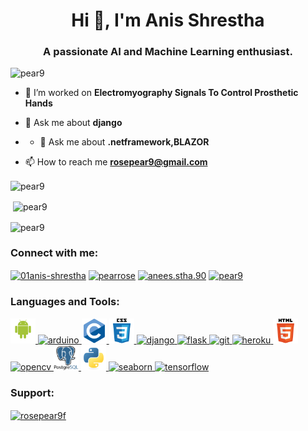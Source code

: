 <h1 align="center">Hi 👋, I'm Anis Shrestha</h1>
<h3 align="center">A passionate AI and Machine Learning enthusiast.</h3>

<p align="left"> <img src="https://komarev.com/ghpvc/?username=pear9&label=Profile%20views&color=0e75b6&style=flat" alt="pear9" /> </p>

- 🔭 I’m worked on **Electromyography Signals To Control Prosthetic Hands**

- 💬 Ask me about **django**
- - 💬 Ask me about **.netframework,BLAZOR**

- 📫 How to reach me **rosepear9@gmail.com**
<p><img align="center" src="https://github-readme-stats.vercel.app/api/top-langs?username=pear9&show_icons=true&locale=en&layout=compact" alt="pear9" /></p>

<p>&nbsp;<img align="center" src="https://github-readme-stats.vercel.app/api?username=pear9&show_icons=true&locale=en" alt="pear9" /></p>

<p><img align="center" src="https://github-readme-streak-stats.herokuapp.com/?user=pear9&" alt="pear9" /></p>
<h3 align="left">Connect with me:</h3>
<p align="left">
<a href="https://linkedin.com/in/01anis-shrestha" target="blank"><img align="center" src="https://raw.githubusercontent.com/rahuldkjain/github-profile-readme-generator/master/src/images/icons/Social/linked-in-alt.svg" alt="01anis-shrestha" height="30" width="40" /></a>
<a href="https://kaggle.com/pearrose" target="blank"><img align="center" src="https://raw.githubusercontent.com/rahuldkjain/github-profile-readme-generator/master/src/images/icons/Social/kaggle.svg" alt="pearrose" height="30" width="40" /></a>
<a href="https://fb.com/anees.stha.90" target="blank"><img align="center" src="https://raw.githubusercontent.com/rahuldkjain/github-profile-readme-generator/master/src/images/icons/Social/facebook.svg" alt="anees.stha.90" height="30" width="40" /></a>
<a href="https://www.leetcode.com/pear9" target="blank"><img align="center" src="https://raw.githubusercontent.com/rahuldkjain/github-profile-readme-generator/master/src/images/icons/Social/leet-code.svg" alt="pear9" height="30" width="40" /></a>
</p>

<h3 align="left">Languages and Tools:</h3>
<p align="left"> <a href="https://developer.android.com" target="_blank" rel="noreferrer"> <img src="https://raw.githubusercontent.com/devicons/devicon/master/icons/android/android-original-wordmark.svg" alt="android" width="40" height="40"/> </a> <a href="https://www.arduino.cc/" target="_blank" rel="noreferrer"> <img src="https://cdn.worldvectorlogo.com/logos/arduino-1.svg" alt="arduino" width="40" height="40"/> </a> <a href="https://www.cprogramming.com/" target="_blank" rel="noreferrer"> <img src="https://raw.githubusercontent.com/devicons/devicon/master/icons/c/c-original.svg" alt="c" width="40" height="40"/> </a> <a href="https://www.w3schools.com/css/" target="_blank" rel="noreferrer"> <img src="https://raw.githubusercontent.com/devicons/devicon/master/icons/css3/css3-original-wordmark.svg" alt="css3" width="40" height="40"/> </a> <a href="https://www.djangoproject.com/" target="_blank" rel="noreferrer"> <img src="https://cdn.worldvectorlogo.com/logos/django.svg" alt="django" width="40" height="40"/> </a> <a href="https://flask.palletsprojects.com/" target="_blank" rel="noreferrer"> <img src="https://www.vectorlogo.zone/logos/pocoo_flask/pocoo_flask-icon.svg" alt="flask" width="40" height="40"/> </a> <a href="https://git-scm.com/" target="_blank" rel="noreferrer"> <img src="https://www.vectorlogo.zone/logos/git-scm/git-scm-icon.svg" alt="git" width="40" height="40"/> </a> <a href="https://heroku.com" target="_blank" rel="noreferrer"> <img src="https://www.vectorlogo.zone/logos/heroku/heroku-icon.svg" alt="heroku" width="40" height="40"/> </a> <a href="https://www.w3.org/html/" target="_blank" rel="noreferrer"> <img src="https://raw.githubusercontent.com/devicons/devicon/master/icons/html5/html5-original-wordmark.svg" alt="html5" width="40" height="40"/> </a> <a href="https://opencv.org/" target="_blank" rel="noreferrer"> <img src="https://www.vectorlogo.zone/logos/opencv/opencv-icon.svg" alt="opencv" width="40" height="40"/> </a> <a href="https://www.postgresql.org" target="_blank" rel="noreferrer"> <img src="https://raw.githubusercontent.com/devicons/devicon/master/icons/postgresql/postgresql-original-wordmark.svg" alt="postgresql" width="40" height="40"/> </a> <a href="https://www.python.org" target="_blank" rel="noreferrer"> <img src="https://raw.githubusercontent.com/devicons/devicon/master/icons/python/python-original.svg" alt="python" width="40" height="40"/> </a> <a href="https://seaborn.pydata.org/" target="_blank" rel="noreferrer"> <img src="https://seaborn.pydata.org/_images/logo-mark-lightbg.svg" alt="seaborn" width="40" height="40"/> </a> <a href="https://www.tensorflow.org" target="_blank" rel="noreferrer"> <img src="https://www.vectorlogo.zone/logos/tensorflow/tensorflow-icon.svg" alt="tensorflow" width="40" height="40"/> </a> </p>

<h3 align="left">Support:</h3>
<p><a href="https://www.buymeacoffee.com/rosepear9f"> <img align="center" src="https://cdn.buymeacoffee.com/buttons/v2/default-yellow.png" height="50" width="210" alt="rosepear9f" /></a></p><br><br>
